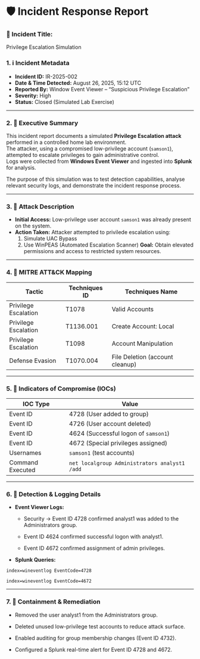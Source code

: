 # 🛡️ Incident Response Report

### 🎯 Incident Title: 
Privilege Escalation Simulation

### 1. ℹ Incident Metadata
- **Incident ID:** IR-2025-002  
- **Date & Time Detected:** August 26, 2025, 15:12 UTC  
- **Reported By:** Window Event Viewer – “Suspicious Privilege Escalation”  
- **Severity:** High  
- **Status:** Closed (Simulated Lab Exercise)

---

### 2. 🔎 Executive Summary
This incident report documents a simulated **Privilege Escalation attack** performed in a controlled home lab environment.  
The attacker, using a compromised low-privilege account (`samson1`), attempted to escalate privileges to gain administrative control.  
Logs were collected from **Windows Event Viewer** and ingested into **Splunk** for analysis.  

The purpose of this simulation was to test detection capabilities, analyse relevant security logs, and demonstrate the incident response process.

---

### 3. 🏹 Attack Description
- **Initial Access:** Low-privilege user account `samson1` was already present on the system.  
- **Action Taken:** Attacker attempted to privilede escalation using:
  1. Simulate UAC Bypass
  2. Use WinPEAS (Automated Escalation Scanner)
 **Goal:** Obtain elevated permissions and access to restricted system resources.

---

### 4. 🧠 MITRE ATT&CK Mapping


| Tactic | Techniques ID              | Techniques Name                   |
|----------------|--------------------|--------------------------|
| Privilege Escalation     | T1078      | Valid Accounts              |
| Privilege Escalation      | T1136.001      | Create Account: Local   |
| Privilege Escalation       | T1098 | Account Manipulation     |
| Defense Evasion   | T1070.004     | File Deletion (account cleanup)     |

---

### 5. 📜 Indicators of Compromise (IOCs)

| IOC Type | Value             |
|----------------|--------------------|
| Event ID     | 4728 (User added to group)      |
| Event ID      | 4726 (User account deleted)   |
| Event ID       | 4624 (Successful logon of `samson1`) |
| Event ID   | 4672 (Special privileges assigned)   |
| Usernames      | `samson1` (test accounts) |
| Command Executed   | `net localgroup Administrators analyst1 /add`     |

---

### 6. 📜 Detection & Logging Details

- **Event Viewer Logs:**

  - Security → Event ID 4728 confirmed analyst1 was added to the Administrators group.

  - Event ID 4624 confirmed successful logon with analyst1.

  - Event ID 4672 confirmed assignment of admin privileges.
- **Splunk Queries:**

```spl
index=wineventlog EventCode=4728

```

```spl
index=wineventlog EventCode=4672

```

---

### 7. 📜 Containment & Remediation
- Removed the user analyst1 from the Administrators group.

- Deleted unused low-privilege test accounts to reduce attack surface.

- Enabled auditing for group membership changes (Event ID 4732).

- Configured a Splunk real-time alert for Event ID 4728 and 4672.

